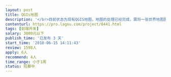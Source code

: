 ```yaml
---                
layout: post       
title: QGIs地图           
description: '</br>目前状态为现有QGIS地图，地图的处理已经完成，需将一张世界地图图片PNG格式，贴上去，放大缩小能够正常显示图片图像</br>'     
contenturl: https://pro.lagou.com/project/8441.html      
tags: [前端开发]            
salary: 3000元以下          
publish_time: '已发布 3 天'         
start_time: '2018-06-15 14:11:43'           
review: 1598人                   
apply: 6人                   
recommend: 4人                   
time_range: 小于1周              
status: 招募中                  
---                 
```

